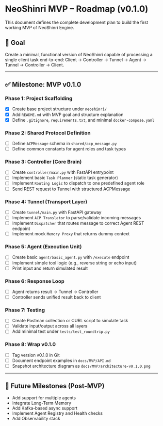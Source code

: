 # NeoShinri MVP – Roadmap (v0.1.0)

This document defines the complete development plan to build the first working MVP of NeoShinri Engine.

## 🎯 Goal

Create a minimal, functional version of NeoShinri capable of processing a single client task end-to-end:
Client → Controller → Tunnel → Agent → Tunnel → Controller → Client.

---

## ✅ Milestone: MVP v0.1.0

### Phase 1: Project Scaffolding

- [x] Create base project structure under `neoshinri/`
- [x] Add `README.md` with MVP goal and structure explanation
- [x] Define `.gitignore`, `requirements.txt`, and minimal `docker-compose.yaml`

### Phase 2: Shared Protocol Definition

- [ ] Define `ACPMessage` schema in `shared/acp_message.py`
- [ ] Define common constants for agent roles and task types

### Phase 3: Controller (Core Brain)

- [ ] Create `controller/main.py` with FastAPI entrypoint
- [ ] Implement basic `Task Planner` (static task generator)
- [ ] Implement `Routing Logic` to dispatch to one predefined agent role
- [ ] Send REST request to Tunnel with structured ACPMessage

### Phase 4: Tunnel (Transport Layer)

- [ ] Create `tunnel/main.py` with FastAPI gateway
- [ ] Implement `ACP Translator` to parse/validate incoming messages
- [ ] Implement `Dispatcher` that routes message to correct Agent REST endpoint
- [ ] Implement mock `Memory Proxy` that returns dummy context

### Phase 5: Agent (Execution Unit)

- [ ] Create basic `agent/basic_agent.py` with `/execute` endpoint
- [ ] Implement simple tool logic (e.g., reverse string or echo input)
- [ ] Print input and return simulated result

### Phase 6: Response Loop

- [ ] Agent returns result → Tunnel → Controller
- [ ] Controller sends unified result back to client

### Phase 7: Testing

- [ ] Create Postman collection or CURL script to simulate task
- [ ] Validate input/output across all layers
- [ ] Add minimal test under `tests/test_roundtrip.py`

### Phase 8: Wrap v0.1.0

- [ ] Tag version v0.1.0 in Git
- [ ] Document endpoint examples in `docs/MVP/API.md`
- [ ] Snapshot architecture diagram as `docs/MVP/architecture-v0.1.0.png`

---

## 🔄 Future Milestones (Post-MVP)

- Add support for multiple agents
- Integrate Long-Term Memory
- Add Kafka-based async support
- Implement Agent Registry and Health checks
- Add Observability stack
